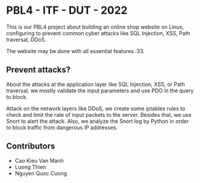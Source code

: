 # PBL4 - ITF - DUT - 2022

This is our PBL4 project about building an online shop website on Linux, configuring to prevent common cyber attacks like SQL Injection, XSS, Path traversal, DDoS.

The website may be done with all essential features :33.

## Prevent attacks?

About the attacks at the application layer like SQL Injection, XSS, or Path traversal, we mostly validate the input parameters and use PDO in the query to block.

Attack on the network layers like DDoS, we create some iptables rules to check and limit the rate of input packets to the server. Besides that, we use Snort to alert the attack. Also, we analyze the Snort log by Python in order to block traffic from dangerous IP addresses.

## Contributors

- Cao Kieu Van Manh
- Luong Thien
- Nguyen Quoc Cuong
